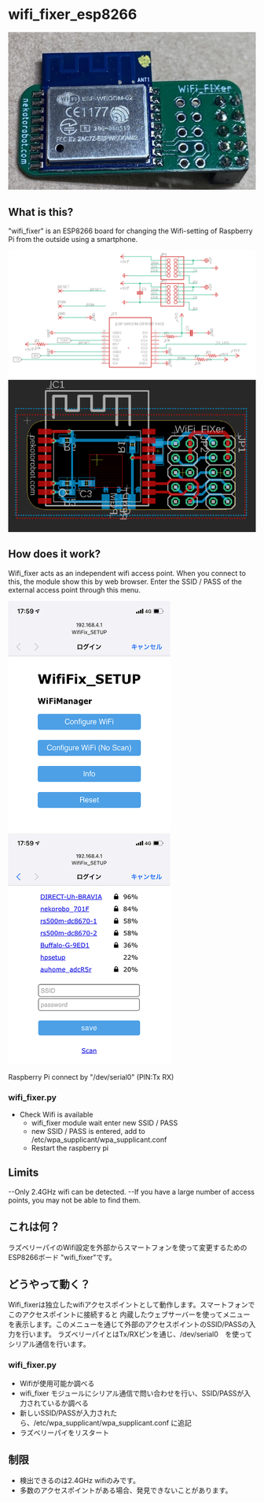 # wifi_fixer_esp8266
![wifi_fixer](image/wifi_fixer1.jpg)

## What is this?
"wifi_fixer" is an ESP8266 board for changing the Wifi-setting of Raspberry Pi from the outside using a smartphone.

![wifi_fixer](image/wifi_fixer3.jpg) ![wifi_fixer](image/wifi_fixer4.jpg)

## How does it work?
Wifi_fixer acts as an independent wifi access point. 
When you connect to this, the module show this by web browser. 
Enter the SSID / PASS of the external access point through this menu.

![wifi_fixer5](image/wifi_fixer5.jpg)
![wifi_fixer6](image/wifi_fixer6.jpg)


Raspberry Pi connect by  "/dev/serial0" (PIN:Tx RX)

### wifi_fixer.py
- Check Wifi is available
    - wifi_fixer module wait enter new SSID / PASS 
    - new SSID / PASS is entered, add to /etc/wpa_supplicant/wpa_supplicant.conf
    - Restart the raspberry pi

## Limits
--Only 2.4GHz wifi can be detected.
--If you have a large number of access points, you may not be able to find them.

## これは何？
ラズベリーパイのWifi設定を外部からスマートフォンを使って変更するためのESP8266ボード "wifi_fixer"です。

## どうやって動く？
Wifi_fixerは独立したwifiアクセスポイントとして動作します。スマートフォンでこのアクセスポイントに接続すると
内蔵したウェブサーバーを使ってメニューを表示します。このメニューを通じて外部のアクセスポイントのSSID/PASSの入力を行います。
ラズベリーパイとはTx/RXピンを通じ、/dev/serial0　を使ってシリアル通信を行います。

### wifi_fixer.py 
- Wifiが使用可能か調べる
- wifi_fixer モジュールにシリアル通信で問い合わせを行い、SSID/PASSが入力されているか調べる
- 新しいSSID/PASSが入力されたら、/etc/wpa_supplicant/wpa_supplicant.conf に追記
- ラズベリーパイをリスタート


## 制限
- 検出できるのは2.4GHz wifiのみです。
- 多数のアクセスポイントがある場合、発見できないことがあります。

